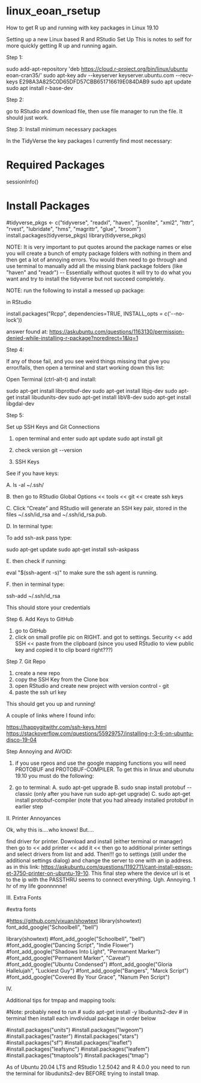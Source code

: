 # linux_eoan_rsetup
How to get R up and running with key packages in Linux 19.10

Setting up a new Linux based R and RStudio Set Up
This is notes to self for more quickly getting R up and running again.

Step 1: 

sudo add-apt-repository 'deb https://cloud.r-project.org/bin/linux/ubuntu eoan-cran35/'
sudo apt-key adv --keyserver keyserver.ubuntu.com --recv-keys E298A3A825C0D65DFD57CBB651716619E084DAB9
sudo apt update
sudo apt install r-base-dev

Step 2:

go to RStudio and download file, then use file manager to run the file. It should just work.

Step 3: Install minimum necessary packages

In the TidyVerse the key packages I currently find most necessary:
# Required Packages
sessionInfo()
# Install Packages

#tidyverse_pkgs <- c("tidyverse", "readxl", "haven", "jsonlite", "xml2", "httr", "rvest", "lubridate", "hms", "magrittr", "glue", "broom")
install.packages(tidyverse_pkgs)
library(tidyverse_pkgs)

NOTE:  It is very important to put quotes around the package names or else you will create a bunch of empty package folders with nothing in them and then get a lot of annoying errors.  You would then need to go through and use terminal to manually add all the missing blank package folders (like "haven" and "readr") -- Essentially without quotes it will try to do what you want and try to install the tidyverse but not succeed completely.

NOTE: run the following to install a messed up package: 

in RStudio

install.packages("Rcpp", dependencies=TRUE, INSTALL_opts = c('--no-lock'))

answer found at:
https://askubuntu.com/questions/1163130/permission-denied-while-installing-r-package?noredirect=1&lq=1

Step 4: 

If any of those fail, and you see weird things missing that give you error/fails, then open a terminal and start working down this list:

Open Terminal (ctrl-alt-t) and install:

sudo apt-get install libprotbuf-dev
sudo apt-get install libjq-dev
sudo apt-get install libudunits-dev
sudo apt-get install libV8-dev
sudo apt-get install libgdal-dev

Step 5:

Set up SSH Keys and Git Connections

1. open terminal and enter
sudo apt update
sudo apt install git

2. check version
git --version

3. SSH Keys

See if you have keys:

A. ls -al ~/.ssh/

B. then go to RStudio Global Options << tools << git << create ssh keys

C. Click “Create” and RStudio will generate an SSH key pair, stored in the files ~/.ssh/id_rsa and ~/.ssh/id_rsa.pub.

D. In terminal type: 

To add ssh-ask pass type:

sudo apt-get update
sudo apt-get install ssh-askpass

E. then check if running:

eval "$(ssh-agent -s)"
to make sure the ssh agent is running.

F. then in terminal type:

ssh-add ~/.ssh/id_rsa

This should store your credentials

Step 6. Add Keys to GitHub

1. go to GitHub
2. click on small profile pic on RIGHT. and got to settings. Security << add SSH << paste from the clipboard (since you used RStudio to view public key and copied it to clip board right???)

Step 7. Git Repo

1. create a new repo
2. copy the SSH Key from the Clone box
3. open RStudio and create new project with version control - git
4. paste the ssh url key

This should get you up and running!


A couple of links where I found info:

https://happygitwithr.com/ssh-keys.html
https://stackoverflow.com/questions/55929757/installing-r-3-6-on-ubuntu-disco-19-04

Step Annoying and AVOID:

1. if you use rgeos and use the google mapping functions you will need PROTOBUF and PROTOBUF-COMPILER.  To get this in linux and ubunutu 19.10 you must do the following:

1. go to terminal:
A. sudo apt-get upgrade
B. sudo snap install protobuf --classic (only after you have run sudo apt-get upgrade)
C. sudo apt-get install protobuf-compiler (note that you had already installed protobuf in earlier step


II. Printer Annoyances

Ok, why this is....who knows!  But....

find driver for printer.  Download and install (either terminal or manager) then go to << add printer << add it << then go to additional printer settings and select drivers from list and add.  Then!!! go to settings (still under the additional settings dialog) and change the server to one with an ip address.  as in this link: https://askubuntu.com/questions/1192711/cant-install-epson-et-3750-printer-on-ubuntu-19-10.  This final step where the device url is et to the ip with the PASSTHRU seems to connect everything.  Ugh. Annoying. 1 hr of my life goonnnnne!


III.  Extra Fonts

#extra fonts


#https://github.com/yixuan/showtext
library(showtext)
font_add_google("Schoolbell", "bell")

library(showtext)
#font_add_google("Schoolbell", "bell")
#font_add_google("Dancing Script", "Indie Flower")
#font_add_google("Shadows Into Light", "Permanent Marker")
#font_add_google("Permanent Marker", "Caveat")
#font_add_google("Ubuntu Condensed")
#font_add_google("Gloria Hallelujah", "Luckiest Guy")
#font_add_google("Bangers", "Marck Script")
#font_add_google("Covered By Your Grace", "Nanum Pen Script")


IV.

Additional tips for tmpap and mapping tools:

#Note: probably need to run 
      # sudo apt-get install -y libudunits2-dev
      # in terminal then install each invdividual package in order below

#install.packages("units")
#install.packages("lwgeom")
#install.packages("raster")
#install.packages("stars")
#install.packages("sf")
#install.packages("leaflet")
#install.packages("leafsync")
#install.packages("leafem")
#install.packages("tmaptools")
#install.packages("tmap")

As of Ubuntu 20.04 LTS and RStudio 1.2.5042 and R  4.0.0 you need to run the terminal for libudunits2-dev BEFORE trying to install tmap.  

